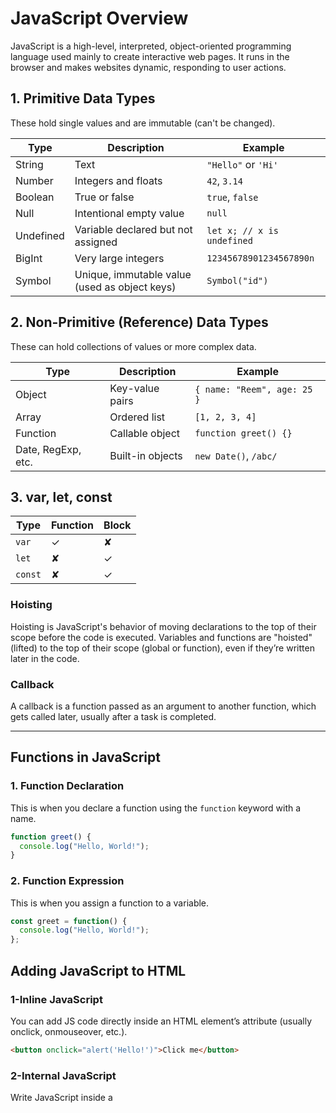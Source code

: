 # JavaScript Overview

JavaScript is a high-level, interpreted, object-oriented programming language used mainly to create interactive web pages. It runs in the browser and makes websites dynamic, responding to user actions.

## 1. Primitive Data Types
These hold single values and are immutable (can't be changed).

| Type        | Description                              | Example                          |
|-------------|------------------------------------------|----------------------------------|
| String      | Text                                     | `"Hello"` or `'Hi'`             |
| Number      | Integers and floats                      | `42`, `3.14`                    |
| Boolean     | True or false                            | `true`, `false`                 |
| Null        | Intentional empty value                  | `null`                           |
| Undefined   | Variable declared but not assigned       | `let x; // x is undefined`       |
| BigInt      | Very large integers                      | `12345678901234567890n`         |
| Symbol      | Unique, immutable value (used as object keys) | `Symbol("id")`            |

## 2. Non-Primitive (Reference) Data Types
These can hold collections of values or more complex data.

| Type        | Description                              | Example                         |
|-------------|------------------------------------------|---------------------------------|
| Object      | Key-value pairs                          | `{ name: "Reem", age: 25 }`     |
| Array       | Ordered list                             | `[1, 2, 3, 4]`                  |
| Function    | Callable object                          | `function greet() {}`           |
| Date, RegExp, etc. | Built-in objects               | `new Date()`, `/abc/`              |

## 3. var, let, const
| Type       | Function | Block  |
|------------|----------|------- |
| `var`      | ✓        | ✘     |
| `let`      | ✘        | ✓     |
| `const`    | ✘        | ✓     |

### Hoisting
Hoisting is JavaScript's behavior of moving declarations to the top of their scope before the code is executed. Variables and functions are "hoisted" (lifted) to the top of their scope (global or function), even if they’re written later in the code.

### Callback
A callback is a function passed as an argument to another function, which gets called later, usually after a task is completed.

---

## Functions in JavaScript

### 1. Function Declaration
This is when you declare a function using the `function` keyword with a name.

```javascript
function greet() {
  console.log("Hello, World!");
}
```
###  2. Function Expression
This is when you assign a function to a variable.

```javascript
const greet = function() {
  console.log("Hello, World!");
};
```

## Adding JavaScript to HTML
### 1-Inline JavaScript
You can add JS code directly inside an HTML element’s attribute (usually onclick, onmouseover, etc.).


 ```HTML
<button onclick="alert('Hello!')">Click me</button>
```
### 2-Internal JavaScript
Write JavaScript inside a <script> tag within your HTML file.
```
<script>
  console.log('Hello from internal JS!');
</script>
```
### 3-External JavaScript
Link to a separate .js file using the <script src="file.js"> tag.
 ```
<script src="script.js"></script>
```

### Closures in JavaScript
A closure is when a function remembers and accesses variables from its outer (lexical) scope, even after that outer function has finished executing.

```
function outer() {
  let count = 0;

  return function inner() {
    count++;
    console.log("Count is:", count);
  };
}

const counter = outer(); // outer runs and returns inner
counter(); // Count is: 1
counter(); // Count is: 2
counter(); // Count is: 3
```

## DOM (Document Object Model) Methods
To access HTML elements in JavaScript, you use DOM methods:

```
getElementById()
getElementsByClassName()
getElementsByTagName()
querySelector() (matching CSS selector)
querySelectorAll()
```

## Event Propagation
### Event Bubbling
Event bubbling is the default behavior in most cases. When an event is triggered on an element, it first triggers on the innermost element (the target), and then bubbles up to the parent elements in the DOM hierarchy.

Order of propagation:
Target element → Parent → Grandparent → ... → Root (<html>)

## Event Capturing
Event capturing (or trickling) is the opposite of event bubbling. Instead of starting from the target element, it starts from the root of the DOM and travels down to the target element.

Order of propagation:
Root (<html>) → Grandparent → Parent → Target element

To use event capturing, you need to explicitly set the third argument in addEventListener() to true.

## Event Delegation
Event delegation is a technique in JavaScript where you attach a single event listener to a parent element instead of adding multiple listeners to individual child elements. The event listener on the parent element listens for events on its child elements through event bubbling.

## Strict Mode
Strict mode is a way to opt in to a restricted version of JavaScript, which helps catch common coding mistakes and prevents certain behaviors that can lead to bugs or security vulnerabilities.

## call(), apply(), and bind()
These are methods of functions that allow you to explicitly set the value of this and invoke or create a new function with that this value.
```
call(): Invokes the function immediately, passing arguments one by one.
apply(): Same as call(), but arguments are passed as an array.
bind(): Does NOT invoke the function immediately; returns a new function with this bound permanently.
```

## Array Methods: forEach(), map(), and filter()
### forEach(): Loops through each item in the array. Does not return anything (just runs a function for each item).
[1, 2, 3].forEach(num => console.log(num));
### map(): Loops through the array and returns a new array with modified values.
const squares = [1, 2, 3].map(num => num * num);
console.log(squares); // [1, 4, 9]
### filter(): Loops through and returns a new array with only items that pass the condition.

```javascript
const evenNumbers = [1, 2, 3, 4].filter(num => num % 2 === 0);
console.log(evenNumbers); // [2, 4]
Working with Promises and async/await
```

### Using Promises
```
fetch('https://api.example.com/data')
  .then(res => res.json())
  .then(data => console.log(data))
  .catch(err => console.log(err));
```
### Using async/await
```
async function getData() {
  try {
    const res = await fetch('https://api.example.com/data');
    const data = await res.json();
    console.log(data);
  } catch (err) {
    console.log(err);
  }
}
getData();
```
